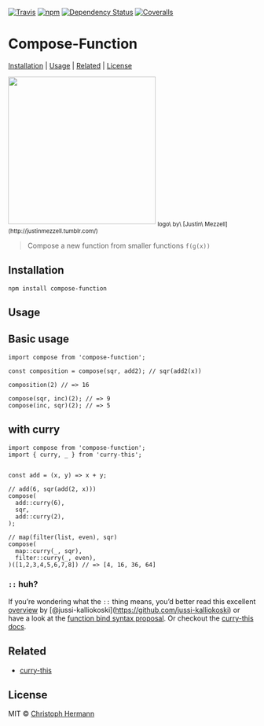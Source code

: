 [![Travis](https://img.shields.io/travis/stoeffel/compose-function.svg?style=flat-square)](https://travis-ci.org/stoeffel/compose-function) [![npm](https://img.shields.io/npm/v/compose-function.svg?style=flat-square)](https://www.npmjs.com/package/compose-function) [![Dependency Status](https://david-dm.org/stoeffel/compose-function.svg?style=flat-square)](https://david-dm.org/stoeffel/compose-function) [![Coveralls](https://img.shields.io/coveralls/stoeffel/compose-function.svg?style=flat-square)](https://coveralls.io/github/stoeffel/compose-function)

Compose-Function
================

[Installation](#installation) | [Usage](#usage) | [Related](#related) | [License](#license)  
  
<img src="http://33.media.tumblr.com/006dfad04f93ec5b3680ec7cdae3fafa/tumblr_n8kgl18uU41qcung4o1_1280.gif" height="300" />  
<sub>logo\ by\ [Justin\ Mezzell](http://justinmezzell.tumblr.com/)</sub>

> Compose a new function from smaller functions `f(g(x))`

Installation
------------

`npm install compose-function`

Usage
-----

Basic usage
-----------

    import compose from 'compose-function';

    const composition = compose(sqr, add2); // sqr(add2(x))

    composition(2) // => 16

    compose(sqr, inc)(2); // => 9
    compose(inc, sqr)(2); // => 5

with curry
----------

    import compose from 'compose-function';
    import { curry, _ } from 'curry-this';


    const add = (x, y) => x + y;

    // add(6, sqr(add(2, x)))
    compose(
      add::curry(6),
      sqr,
      add::curry(2),
    );

    // map(filter(list, even), sqr)
    compose(
      map::curry(_, sqr),
      filter::curry(_, even),
    )([1,2,3,4,5,6,7,8]) // => [4, 16, 36, 64]

### `::` huh?

If you’re wondering what the `::` thing means, you’d better read this excellent [overview](https://github.com/jussi-kalliokoski/trine/blob/5b735cbfb6b28ae94bac0446d9ecd5ce51fb149b/README.md#why) by <span class="citation" data-cites="jussi-kalliokoski">\[@jussi-kalliokoski\]</span>(https://github.com/jussi-kalliokoski) or have a look at the [function bind syntax proposal](https://github.com/zenparsing/es-function-bind). Or checkout the [curry-this docs](https://github.com/stoeffel/curry-this).

Related
-------

-   [curry-this](https://github.com/stoeffel/curry-this)

License
-------

MIT © [Christoph Hermann](http://stoeffel.github.io)
